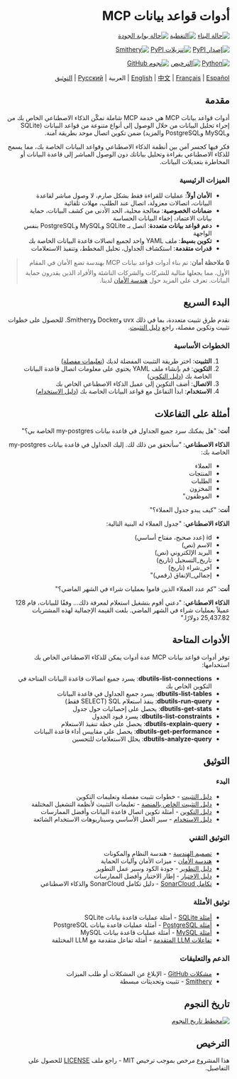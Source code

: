<div dir="rtl">

# أدوات قواعد بيانات MCP

<!-- شارات حالة المشروع -->
[![حالة البناء](https://img.shields.io/github/workflow/status/donghao1393/mcp-dbutils/Quality%20Assurance?label=tests)](https://github.com/donghao1393/mcp-dbutils/actions)
[![التغطية](https://img.shields.io/endpoint?url=https://gist.githubusercontent.com/donghao1393/bdd0a63ec2a816539ff8c136ceb41e48/raw/coverage.json)](https://github.com/donghao1393/mcp-dbutils/actions)
[![حالة بوابة الجودة](https://sonarcloud.io/api/project_badges/measure?project=donghao1393_mcp-dbutils&metric=alert_status)](https://sonarcloud.io/dashboard?id=donghao1393_mcp-dbutils)

<!-- شارات الإصدار والتثبيت -->
[![إصدار PyPI](https://img.shields.io/pypi/v/mcp-dbutils)](https://pypi.org/project/mcp-dbutils/)
[![تنزيلات PyPI](https://img.shields.io/pypi/dm/mcp-dbutils)](https://pypi.org/project/mcp-dbutils/)
[![Smithery](https://smithery.ai/badge/@donghao1393/mcp-dbutils)](https://smithery.ai/server/@donghao1393/mcp-dbutils)

<!-- شارات المواصفات التقنية -->
[![Python](https://img.shields.io/badge/Python-3.10%2B-blue)](https://www.python.org/)
[![الترخيص](https://img.shields.io/github/license/donghao1393/mcp-dbutils)](LICENSE)
[![نجوم GitHub](https://img.shields.io/github/stars/donghao1393/mcp-dbutils?style=social)](https://github.com/donghao1393/mcp-dbutils/stargazers)

[English](README_EN.md) | [中文](README.md) | [Français](README_FR.md) | [Español](README_ES.md) | العربية | [Русский](README_RU.md) | [التوثيق](#التوثيق)

## مقدمة

أدوات قواعد بيانات MCP هي خدمة MCP شاملة تمكّن الذكاء الاصطناعي الخاص بك من إجراء تحليل البيانات من خلال الوصول إلى أنواع متنوعة من قواعد البيانات (SQLite وMySQL وPostgreSQL والمزيد) ضمن تكوين اتصال موحد بطريقة آمنة.

فكر فيها كجسر آمن بين أنظمة الذكاء الاصطناعي وقواعد البيانات الخاصة بك، مما يسمح للذكاء الاصطناعي بقراءة وتحليل بياناتك دون الوصول المباشر إلى قاعدة البيانات أو المخاطرة بتعديلات البيانات.

### الميزات الرئيسية

- **الأمان أولاً**: عمليات للقراءة فقط بشكل صارم، لا وصول مباشر لقاعدة البيانات، اتصالات معزولة، اتصال عند الطلب، مهلات تلقائية
- **ضمانات الخصوصية**: معالجة محلية، الحد الأدنى من كشف البيانات، حماية بيانات الاعتماد، إخفاء البيانات الحساسة
- **دعم قواعد بيانات متعددة**: اتصل بـ SQLite وMySQL وPostgreSQL بنفس الواجهة
- **تكوين بسيط**: ملف YAML واحد لجميع اتصالات قاعدة البيانات الخاصة بك
- **قدرات متقدمة**: استكشاف الجداول، تحليل المخطط، وتنفيذ الاستعلامات

> 🔒 **ملاحظة أمان**: تم بناء أدوات قواعد بيانات MCP بهندسة تضع الأمان في المقام الأول، مما يجعلها مثالية للشركات والشركات الناشئة والأفراد الذين يقدرون حماية البيانات. تعرف على المزيد حول [هندسة الأمان](docs/ar/technical/security.md) لدينا.

## البدء السريع

نقدم طرق تثبيت متعددة، بما في ذلك uvx وDocker وSmithery. للحصول على خطوات تثبيت وتكوين مفصلة، راجع [دليل التثبيت](docs/ar/installation.md).

### الخطوات الأساسية

1. **التثبيت**: اختر طريقة التثبيت المفضلة لديك ([تعليمات مفصلة](docs/ar/installation.md))
2. **التكوين**: قم بإنشاء ملف YAML يحتوي على معلومات اتصال قاعدة البيانات الخاصة بك ([دليل التكوين](docs/ar/configuration.md))
3. **الاتصال**: أضف التكوين إلى عميل الذكاء الاصطناعي الخاص بك
4. **الاستخدام**: ابدأ التفاعل مع قواعد البيانات الخاصة بك ([دليل الاستخدام](docs/ar/usage.md))

## أمثلة على التفاعلات

**أنت**: "هل يمكنك سرد جميع الجداول في قاعدة بيانات my-postgres الخاصة بي؟"

**الذكاء الاصطناعي**: "سأتحقق من ذلك لك. إليك الجداول في قاعدة بيانات my-postgres الخاصة بك:
- العملاء
- المنتجات
- الطلبات
- المخزون
- الموظفون"

**أنت**: "كيف يبدو جدول العملاء؟"

**الذكاء الاصطناعي**: "جدول العملاء له البنية التالية:
- id (عدد صحيح، مفتاح أساسي)
- الاسم (نص)
- البريد الإلكتروني (نص)
- تاريخ_التسجيل (تاريخ)
- آخر_شراء (تاريخ)
- إجمالي_الإنفاق (رقمي)"

**أنت**: "كم عدد العملاء الذين قاموا بعمليات شراء في الشهر الماضي؟"

**الذكاء الاصطناعي**: "دعني أقوم بتشغيل استعلام لمعرفة ذلك... وفقًا للبيانات، قام 128 عميلاً بعمليات شراء في الشهر الماضي. بلغت القيمة الإجمالية لهذه المشتريات 25,437.82 دولارًا."

## الأدوات المتاحة

توفر أدوات قواعد بيانات MCP عدة أدوات يمكن للذكاء الاصطناعي الخاص بك استخدامها:

- **dbutils-list-connections**: يسرد جميع اتصالات قاعدة البيانات المتاحة في التكوين الخاص بك
- **dbutils-list-tables**: يسرد جميع الجداول في قاعدة البيانات
- **dbutils-run-query**: ينفذ استعلام SQL (SELECT فقط)
- **dbutils-get-stats**: يحصل على إحصائيات حول جدول
- **dbutils-list-constraints**: يسرد قيود الجدول
- **dbutils-explain-query**: يحصل على خطة تنفيذ الاستعلام
- **dbutils-get-performance**: يحصل على مقاييس أداء قاعدة البيانات
- **dbutils-analyze-query**: يحلل الاستعلامات للتحسين

## التوثيق

### البدء
- [دليل التثبيت](docs/ar/installation.md) - خطوات تثبيت مفصلة وتعليمات التكوين
- [دليل التثبيت الخاص بالمنصة](docs/ar/installation-platform-specific.md) - تعليمات التثبيت لأنظمة التشغيل المختلفة
- [دليل التكوين](docs/ar/configuration.md) - أمثلة تكوين اتصال قاعدة البيانات وأفضل الممارسات
- [دليل الاستخدام](docs/ar/usage.md) - سير العمل الأساسي وسيناريوهات الاستخدام الشائعة

### التوثيق التقني
- [تصميم الهندسة](docs/ar/technical/architecture.md) - هندسة النظام والمكونات
- [هندسة الأمان](docs/ar/technical/security.md) - ميزات الأمان وآليات الحماية
- [دليل التطوير](docs/ar/technical/development.md) - جودة الكود وسير عمل التطوير
- [دليل الاختبار](docs/ar/technical/testing.md) - إطار الاختبار وأفضل الممارسات
- [تكامل SonarCloud](docs/ar/technical/sonarcloud-integration.md) - دليل تكامل SonarCloud والذكاء الاصطناعي

### توثيق الأمثلة
- [أمثلة SQLite](docs/ar/examples/sqlite-examples.md) - أمثلة عمليات قاعدة بيانات SQLite
- [أمثلة PostgreSQL](docs/ar/examples/postgresql-examples.md) - أمثلة عمليات قاعدة بيانات PostgreSQL
- [أمثلة MySQL](docs/ar/examples/mysql-examples.md) - أمثلة عمليات قاعدة بيانات MySQL
- [تفاعلات LLM المتقدمة](docs/ar/examples/advanced-llm-interactions.md) - أمثلة تفاعل متقدمة مع LLM المختلفة

### الدعم والتعليقات
- [مشكلات GitHub](https://github.com/donghao1393/mcp-dbutils/issues) - الإبلاغ عن المشكلات أو طلب الميزات
- [Smithery](https://smithery.ai/server/@donghao1393/mcp-dbutils) - تثبيت وتحديثات مبسطة

## تاريخ النجوم

[![مخطط تاريخ النجوم](https://starchart.cc/donghao1393/mcp-dbutils.svg?variant=adaptive)](https://starchart.cc/donghao1393/mcp-dbutils)

## الترخيص

هذا المشروع مرخص بموجب ترخيص MIT - راجع ملف [LICENSE](LICENSE) للحصول على التفاصيل.

</div>
